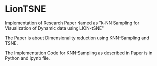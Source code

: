 # LionTSNE
Implementation of Research Paper Named as "k-NN Sampling for Visualization of Dynamic data using LION-tSNE"

The Paper is about Dimensionality reduction using KNN-Sampling and TSNE.

The Implementation Code for KNN-Sampling as described in Paper is in Python and ipynb file.
